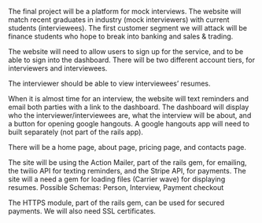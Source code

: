 The final project will be a platform for mock interviews. The website will match recent graduates in industry (mock interviewers) with current students (interviewees). The first customer segment we will attack will be finance students who hope to break into banking and sales & trading.

The website will need to allow users to sign up for the service, and to be able to sign into the dashboard. There will be two different account tiers, for interviewers and interviewees. 

The interviewer should be able to view interviewees’ resumes.

When it is almost time for an interview, the website will text reminders and email both parties with a link to the dashboard. The dashboard will display who the interviewer/interviewees are, what the interview will be about, and a button for opening google hangouts. A google hangouts app will need to built separately (not part of the rails app).

There will be a home page, about page, pricing page, and contacts page.

The site will be using the Action Mailer, part of the rails gem, for emailing, the twilio API for texting reminders, and the Stripe API, for payments.
The site will a need a gem for loading files (Carrier wave) for displaying resumes.
Possible Schemas: Person, Interview, Payment checkout

The HTTPS module, part of the rails gem, can be used for secured payments. We will also need SSL certificates.